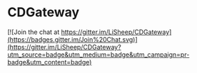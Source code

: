 # CDGateway

[![Join the chat at https://gitter.im/LiSheep/CDGateway](https://badges.gitter.im/Join%20Chat.svg)](https://gitter.im/LiSheep/CDGateway?utm_source=badge&utm_medium=badge&utm_campaign=pr-badge&utm_content=badge)
